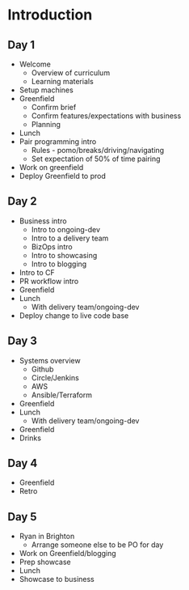 # Introduction

## Day 1
- Welcome
  - Overview of curriculum
  - Learning materials
- Setup machines
- Greenfield
  - Confirm brief
  - Confirm features/expectations with business
  - Planning
- Lunch
- Pair programming intro
  - Rules - pomo/breaks/driving/navigating
  - Set expectation of 50% of time pairing
- Work on greenfield
- Deploy Greenfield to prod

## Day 2
- Business intro
  - Intro to ongoing-dev
  - Intro to a delivery team
  - BizOps intro
  - Intro to showcasing
  - Intro to blogging
- Intro to CF
- PR workflow intro
- Greenfield
- Lunch
  - With delivery team/ongoing-dev
- Deploy change to live code base

## Day 3
- Systems overview
  - Github
  - Circle/Jenkins
  - AWS
  - Ansible/Terraform
- Greenfield
- Lunch
  - With delivery team/ongoing-dev
- Greenfield
- Drinks

## Day 4
- Greenfield
- Retro

## Day 5
- Ryan in Brighton
  - Arrange someone else to be PO for day
- Work on Greenfield/blogging
- Prep showcase
- Lunch
- Showcase to business
